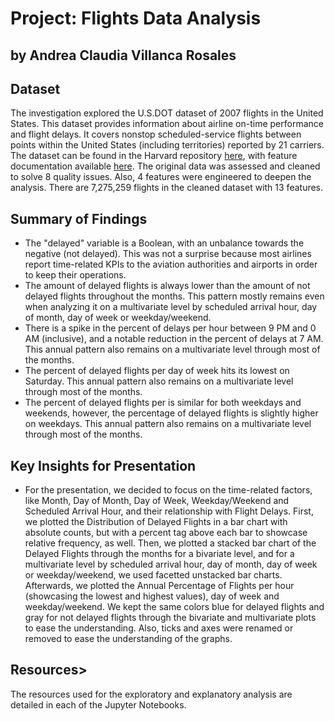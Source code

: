 # Project: Flights Data Analysis 
## by Andrea Claudia Villanca Rosales 




## Dataset

> 
The investigation explored the U.S.DOT dataset of 2007 flights in the United States. This dataset provides information about airline on-time performance and flight delays. It covers nonstop scheduled-service flights between points within the United States (including territories) reported by 21 carriers. The dataset can be found in the
 Harvard repository [here](https://dataverse.harvard.edu/dataset.xhtml?persistentId=doi:10.7910/DVN/HG7NV7), 
with feature documentation available [here](https://www.transtats.bts.gov). The original data was assessed and cleaned to solve 8 quality issues. Also, 4 features were engineered to deepen the analysis.  There are 7,275,259 flights in the cleaned dataset with 13 features.




## Summary of Findings

> 
- The "delayed" variable is a Boolean, with an unbalance towards the negative (not delayed). This was not a surprise because most airlines report time-related KPIs to the aviation authorities and airports in order to keep their operations. 
- The amount of delayed flights is always lower than the amount of not delayed flights throughout the months. This pattern mostly remains even when analyzing it on a multivariate level by scheduled arrival hour, day of month, day of week or weekday/weekend.
- There is a spike in the percent of delays per hour between 9 PM and 0 AM (inclusive), and a notable reduction in the percent of delays at 7 AM. This annual pattern also remains on a multivariate level through most of the months.
- The percent of delayed flights per day of week hits its lowest on Saturday. This annual pattern also remains on a multivariate level through most of the months.
- The percent of delayed flights per is similar for both weekdays and weekends, however, the percentage of delayed flights is slightly higher on weekdays. This annual pattern also remains on a multivariate level through most of the months.

## Key Insights for Presentation

> 
- For the presentation, we decided to focus on the time-related factors, like Month, Day of Month, Day of Week, Weekday/Weekend and Scheduled Arrival Hour, and their relationship with Flight Delays. First, we plotted the Distribution of Delayed Flights in a bar chart with absolute counts, but with a percent tag above each bar to showcase relative frequency, as well. Then, we plotted a stacked bar chart of the Delayed Flights through the months for a bivariate level, and for a multivariate level by scheduled arrival hour, day of month, day of week or weekday/weekend, we used facetted unstacked bar charts.  Afterwards, we plotted the Annual Percentage of Flights per hour (showcasing the lowest and highest values), day of week and weekday/weekend. We kept the same colors blue for delayed flights and gray for not delayed flights through the  bivariate and multivariate plots to ease the understanding. Also, ticks and axes were renamed or removed to ease the understanding of the graphs.

## Resources>
The resources used for the exploratory and explanatory analysis are detailed in each of the Jupyter Notebooks.
